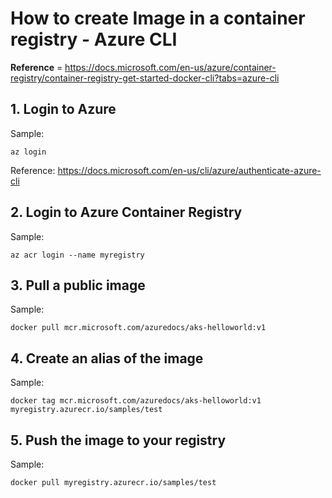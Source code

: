 # How to create Image in a container registry - Azure CLI
**Reference** = https://docs.microsoft.com/en-us/azure/container-registry/container-registry-get-started-docker-cli?tabs=azure-cli

## 1. Login to Azure
Sample: 
```console
az login
```
Reference: https://docs.microsoft.com/en-us/cli/azure/authenticate-azure-cli

## 2. Login to Azure Container Registry
Sample: 
```console
az acr login --name myregistry
```
## 3. Pull a public image
Sample: 
```console
docker pull mcr.microsoft.com/azuredocs/aks-helloworld:v1
```
## 4. Create an alias of the image
Sample: 
```console
docker tag mcr.microsoft.com/azuredocs/aks-helloworld:v1 myregistry.azurecr.io/samples/test
```
## 5. Push the image to your registry
Sample: 
```console
docker pull myregistry.azurecr.io/samples/test
```
